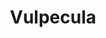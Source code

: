 ---
cc-type: constellation
title: "Vulpecula"
hashtag: vulpecula
borders:
  - Cygnus
  - Delphinus
  - Hercules
  - Lyra
  - Pegasus
  - Sagitta
subdivision-of:
  - northern celestial hemisphere
tags:
  - Fox
  - Constellation
---